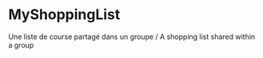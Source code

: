 # MyShoppingList
Une liste de course partagé dans un groupe / A shopping list shared within a group
